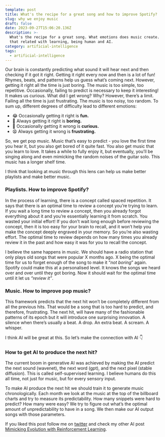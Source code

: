 ```yaml
---
template: post
title: What's the recipe for a great song and how to improve Spotify?
slug: why we enjoy music
draft: false
date: 2023-09-27T15:06:20.136Z
description: >-
  What's the recipe for a great song. What emotions does music create. How is
  that related with learning, being human and AI.
category: artificial-intelligence
tags:
  - artificial-intelligence
---
```

Our brain is constantly predicting what sound it will hear next and then checking if it got it right. Getting it right every now and then is a lot of fun! Rhymes, beats, and patterns help us guess what’s coming next. However, getting it right all the time is just boring. The music is too simple, too repetitive. Occasionally, failing to predict is necessary to keep it interesting! It makes us curious. What did I get wrong? Why? However, there’s a limit. Failing all the time is just frustrating. The music is too noisy, too random. To sum up, different degrees of difficulty lead to different emotions:

- 😂 Occasionally getting it right is **fun.** 
- 🥱 Always getting it right is **boring.**
- 👀 Occasionally getting it wrong is **curious.**
- 😩 Always getting it wrong is **frustrating.**

So, we get pop music. Music that’s easy to predict - you love the first time you hear it, but you also get bored of it quite fast. You also get music that you learn to love. It takes a while to fully enjoy it, but eventually, you’ll be singing along and even mimicking the random noises of the guitar solo. This music has a longer shelf time.

I think that looking at music through this lens can help us make better playlists and make better music.

### Playlists. How to improve Spotify?

In the process of learning, there is a concept called spaced repetition. It says that there is an optimal time to review a concept you’re trying to learn. If you wait a long time to review a concept, then you already forgot everything about it and you’re essentially learning it from scratch. You wasted your initial effort! If you don’t wait long enough before reviewing the concept, then it is too easy for your brain to recall, and it won’t help you make the concept deeply  engraved in your memory. So you’re also wasting effort. The optimal time to review depends on how many times you already review it in the past and how easy it was for you to recall the concept.

I believe the same happens in music. We should have a radio station that only plays old songs that were popular X months ago. X being the optimal time for us to forget enough of the song to make it “*not boring*” again. Spotify could make this at a personalised level. It knows the songs we heard over and over until they got boring. Now it should wait for the optimal time until it let us *“review it”*.

### Music. How to improve pop music?

This framework predicts that the next hit won’t be completely different from all the previous hits. That would be a song that is too hard to predict, and therefore, frustrating. The next hit, will have many of the fashionable patterns of its epoch but it will introduce one surprising innovation. A silence when there’s usually a beat. A drop. An extra beat. A scream. A whisper.

I think AI will be great at this. So let’s make the connection with AI 👇

### How to get AI to produce the next hit?

The current boom in generative AI was achieved by making the AI predict the next sound (wavenet), the next word (gpt), and the next pixel (stable diffusion). This is called self-supervised learning. I believe humans do this all time, not just for music, but for every sensory input.

To make AI produce the next hit we should train it to generate music chronologically. Each month we look at the music at the top of the billboard charts and try to measure its predictability. How many snippets were hard to predict? How many were easy? We try to figure out what’s the optimal amount of unpredictability to have in a song. We then make our AI output songs with those parameters.

If you liked this post follow me on [twitter](https://twitter.com/joaoabrantis) and check my other AI post [Mimicking Evolution with Reinforcement Learning](https://joao-abrantes.com/posts/mimicking-evolution-with-reinforcement-learning/).
